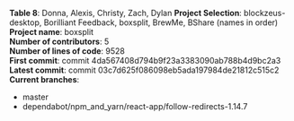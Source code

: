 **Table 8**: Donna, Alexis, Christy, Zach, Dylan
**Project Selection**: blockzeus-desktop, Borilliant Feedback, boxsplit, BrewMe, BShare (names in order)  
**Project name**: boxsplit  
**Number of contributors**: 5  
**Number of lines of code**: 9528  
**First commit**: commit 4da567408d794b9f23a3383090ab788b4d9bc2a3  
**Latest commit**: commit 03c7d625f086098eb5ada197984de21812c515c2  
**Current branches**:
* master  
* dependabot/npm_and_yarn/react-app/follow-redirects-1.14.7
